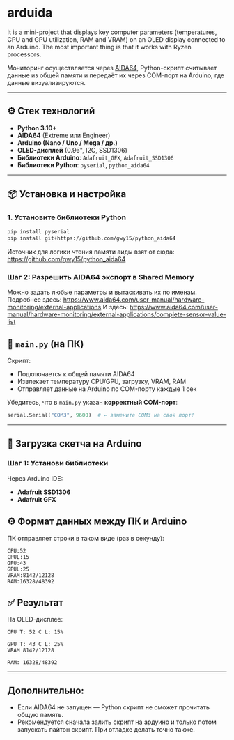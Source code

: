 # arduida
It is a mini-project that displays key computer parameters (temperatures, CPU and GPU utilization, RAM and VRAM) on an OLED display connected to an Arduino. The most important thing is that it works with Ryzen processors.

Мониторинг осуществляется через [AIDA64](https://www.aida64.com/), Python-скрипт считывает данные из общей памяти и передаёт их через COM-порт на Arduino, где данные визуализируются.

---

## ⚙ Стек технологий

- **Python 3.10+**
- **AIDA64** (Extreme или Engineer)
- **Arduino (Nano / Uno / Mega / др.)**
- **OLED-дисплей** (0.96", I2C, SSD1306)
- **Библиотеки Arduino**: `Adafruit_GFX`, `Adafruit_SSD1306`
- **Библиотеки Python**: `pyserial`, `python_aida64`

---

## 📦 Установка и настройка

### 1. Установите библиотеки Python

```bash
pip install pyserial
pip install git+https://github.com/gwy15/python_aida64
```

Источник для логики чтения памяти аиды взят от сюда: https://github.com/gwy15/python_aida64

### Шаг 2: Разрешить AIDA64 экспорт в Shared Memory
Можно задать любые параметры и вытаскивать их по именам. 
Подробнее здесь: https://www.aida64.com/user-manual/hardware-monitoring/external-applications
И здесь: https://www.aida64.com/user-manual/hardware-monitoring/external-applications/complete-sensor-value-list


## 📜 `main.py` (на ПК)
Скрипт:

- Подключается к общей памяти AIDA64
- Извлекает температуру CPU/GPU, загрузку, VRAM, RAM
- Отправляет данные на Arduino по COM-порту каждые 1 сек

Убедитесь, что в `main.py` указан **корректный COM-порт**:

```python
serial.Serial("COM3", 9600)  # ← замените COM3 на свой порт!
```

---

## 🔌 Загрузка скетча на Arduino

### Шаг 1: Установи библиотеки

Через Arduino IDE:
- **Adafruit SSD1306**
- **Adafruit GFX**

## ⚙️ Формат данных между ПК и Arduino

ПК отправляет строки в таком виде (раз в секунду):

```
CPU:52
CPUL:15
GPU:43
GPUL:25
VRAM:8142/12128
RAM:16328/48392
```

## ✅ Результат

На OLED-дисплее:

```
CPU T: 52 C L: 15%

GPU T: 43 C L: 25%
VRAM 8142/12128

RAM: 16328/48392
```

---

## Дополнительно:
- Если AIDA64 не запущен — Python скрипт не сможет прочитать общую память.
- Рекомендуется сначала залить скрипт на ардуино и только потом запускать пайтон скрипт. При отладке делать точно также.

